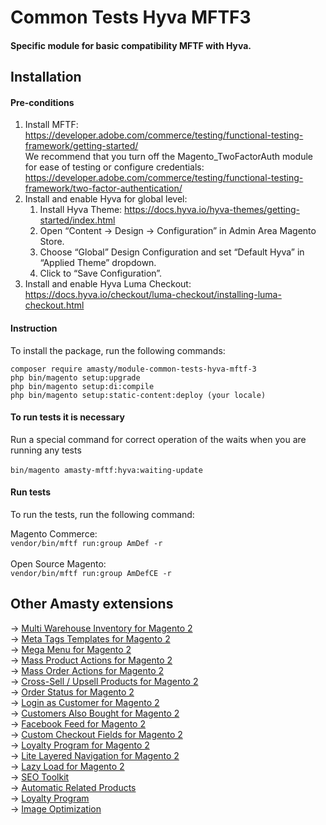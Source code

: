 # Common Tests Hyva MFTF3

<h4>Specific module for basic compatibility MFTF with Hyva.<h4>
<h2>Installation</h2>
<h4>Pre-conditions</h4>

 1. Install MFTF: <a>https://developer.adobe.com/commerce/testing/functional-testing-framework/getting-started/ <br>
   We recommend that you turn off the Magento_TwoFactorAuth module for ease of testing or configure credentials: <a>https://developer.adobe.com/commerce/testing/functional-testing-framework/two-factor-authentication/</a>
 2. Install and enable Hyva for global level:
    1. Install Hyva Theme: <a> https://docs.hyva.io/hyva-themes/getting-started/index.html </a>
    2. Open “Content -> Design -> Configuration” in Admin Area Magento Store.
    3. Choose “Global” Design Configuration and set “Default Hyva” in “Applied Theme” dropdown.
    4. Click to “Save Configuration”.
 3. Install and enable Hyva Luma Checkout: <a> https://docs.hyva.io/checkout/luma-checkout/installing-luma-checkout.html

<h4>Instruction</h4>
<p>To install the package, run the following commands:</p>
  <code>composer require amasty/module-common-tests-hyva-mftf-3</code><br>
  <code>php bin/magento setup:upgrade</code><br>
  <code>php bin/magento setup:di:compile </code><br>
  <code>php bin/magento setup:static-content:deploy (your locale)</code><br>

<h4>To run tests it is necessary</h4>
Run a special command for correct operation of the waits when you are running any tests <br><br>
<code>bin/magento amasty-mftf:hyva:waiting-update</code><br>

<h4>Run tests</h4>
<p>To run the tests, run the following command:</p>
Magento Commerce:<br>
<code>vendor/bin/mftf run:group AmDef -r</code><br><br>
Open Source Magento:<br>
<code>vendor/bin/mftf run:group AmDefCE -r</code><br>

<h2>Other Amasty extensions</h2>
-> <a href="https://amasty.com/multi-warehouse-inventory-for-magento-2.html" target="_blank">Multi Warehouse Inventory for Magento 2</a><br>
-> <a href="https://amasty.com/meta-tags-templates-for-magento-2.html" target="_blank">Meta Tags Templates for Magento 2</a><br>
-> <a href="https://amasty.com/mega-menu-for-magento-2.html" target="_blank">Mega Menu for Magento 2</a><br>
-> <a href="https://amasty.com/mass-product-actions-for-magento-2.html" target="_blank">Mass Product Actions for Magento 2</a><br>
-> <a href="https://amasty.com/mass-order-actions-for-magento-2.html" target="_blank">Mass Order Actions for Magento 2</a><br>
-> <a href="https://amasty.com/magento-2-upsell-cross-sell-extension.html" target="_blank">Cross-Sell / Upsell Products for Magento 2</a><br>
-> <a href="https://amasty.com/magento-2-order-status.html" target="_blank">Order Status for Magento 2</a><br>
-> <a href="https://amasty.com/magento-2-login-as-customer.html" target="_blank">Login as Customer for Magento 2</a><br>
-> <a href="https://amasty.com/magento-2-frequently-bought-together.html" target="_blank">Customers Also Bought for Magento 2</a><br>
-> <a href="https://amasty.com/magento-2-facebook-feed.html" target="_blank">Facebook Feed for Magento 2</a><br>
-> <a href="https://amasty.com/magento-2-custom-checkout-fields.html" target="_blank">Custom Checkout Fields for Magento 2</a><br>
-> <a href="https://amasty.com/loyalty-program-for-magento-2.html" target="_blank">Loyalty Program for Magento 2</a><br>
-> <a href="https://amasty.com/lite-layered-navigation-for-magento-2.html" target="_blank">Lite Layered Navigation for Magento 2</a><br>
-> <a href="https://amasty.com/lazy-load-for-magento-2.html" target="_blank">Lazy Load for Magento 2</a><br>
-> <a href="https://amasty.com/magento-seo-toolkit.html" target="_blank">SEO Toolkit</a><br>
-> <a href="https://amasty.com/magento-related-products.html" target="_blank">Automatic Related Products</a><br>
-> <a href="https://amasty.com/magento-loyalty-program.html" target="_blank">Loyalty Program</a><br>
-> <a href="https://amasty.com/magento-image-optimization-extension.html" target="_blank">Image Optimization</a><br>

